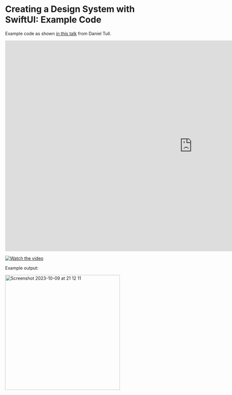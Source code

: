 # Creating a Design System with SwiftUI: Example Code

Example code as shown [in this talk](https://www.youtube.com/watch?v=Z7rJKr6Jlho) from Daniel Tull.

<iframe width="1206" height="678" src="https://www.youtube.com/embed/Z7rJKr6Jlho" title="Creating a Design System with SwiftUI" frameborder="0" allow="accelerometer; autoplay; clipboard-write; encrypted-media; gyroscope; picture-in-picture; web-share" allowfullscreen></iframe>

[![Watch the video](https://img.youtube.com/vi/Z7rJKr6Jlho/hqdefault.jpg)](https://www.youtube.com/embed/Z7rJKr6Jlho)

Example output:

<img width="370" alt="Screenshot 2023-10-09 at 21 12 11" src="https://github.com/donovanh/swift-design-system/assets/853536/e516e425-3d6c-4162-89b3-6427f77cd87a">
